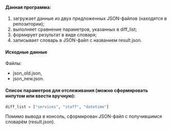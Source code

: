 
#### Данная программа: 

1) загружает данные из двух предложенных JSON-файлов (находятся в репозитории);
2) выполняет сравнение параметров, указанных в diff_list;
3) формирует результат в виде словаря;
4) записывает словарь в JSON-файл с названием result.json.

#### Исходные данные
Файлы: 
- json_old.json,
- json_new.json.

#### Список параметров для отслеживания (можно сформировать инпутом или ввести вручную):
```python
diff_list = ["services", "staff", "datetime"]
```

Помимо вывода в консоль, сформирован JSON-файл с получившимся словарём (result.json).
